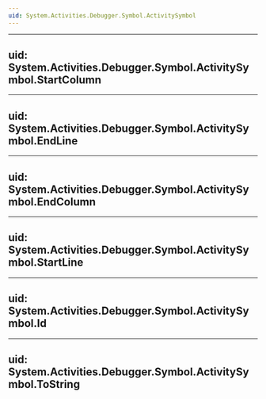 ```yaml
---
uid: System.Activities.Debugger.Symbol.ActivitySymbol
---
```


---
uid: System.Activities.Debugger.Symbol.ActivitySymbol.StartColumn
---

---
uid: System.Activities.Debugger.Symbol.ActivitySymbol.EndLine
---

---
uid: System.Activities.Debugger.Symbol.ActivitySymbol.EndColumn
---

---
uid: System.Activities.Debugger.Symbol.ActivitySymbol.StartLine
---

---
uid: System.Activities.Debugger.Symbol.ActivitySymbol.Id
---

---
uid: System.Activities.Debugger.Symbol.ActivitySymbol.ToString
---
